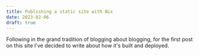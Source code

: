 ```yaml
---
title: Publishing a static site with Nix
date: 2023-02-06
draft: true
---
```


Following in the grand tradition of blogging about blogging, for the first post on this
site I've decided to write about how it's built and deployed.

